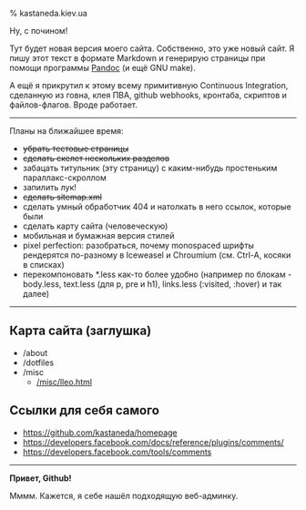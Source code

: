 % kastaneda.kiev.ua

Ну, с почином!

Тут будет новая версия моего сайта. Собственно, это уже новый сайт.
Я пишу этот текст в формате Markdown и генерирую страницы при помощи
программы [Pandoc](http://johnmacfarlane.net/pandoc/) (и ещё GNU make).

А ещё я прикрутил к этому всему примитивную Continuous Integration,
сделанную из говна, клея ПВА, github webhooks, кронтаба, скриптов
и файлов-флагов. Вроде работает.

-----

Планы на ближайшее время:

 * ~~убрать тестовые страницы~~
 * ~~сделать скелет нескольких разделов~~
 * забацать титульник (эту страницу) с каким-нибудь простеньким параллакс-скроллом
 * запилить лук!
 * ~~сделать sitemap.xml~~
 * сделать умный обработчик 404 и натолкать в него ссылок, которые были
 * сделать карту сайта (человеческую)
 * мобильная и бумажная версия стилей
 * pixel perfection: разобраться, почему monospaced шрифты рендерятся
   по-разному в Iceweasel и Chroumium (см. Ctrl-A, косяки в списках)
 * перекомпоновать *.less как-то более удобно (например по блокам - body.less,
   text.less (для p, pre и h1), links.less (:visited, :hover) и так далее)

-----

Карта сайта (заглушка)
----------------------

 * /about
 * /dotfiles
 * /misc
    - [/misc/lleo.html](/misc/lleo.html)

Ссылки для себя самого
----------------------

 * <https://github.com/kastaneda/homepage>
 * <https://developers.facebook.com/docs/reference/plugins/comments/>
 * <https://developers.facebook.com/tools/comments>

-----

**Привет, Github!**

Мммм. Кажется, я себе нашёл подходящую веб-админку.
